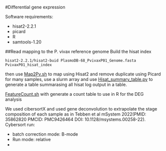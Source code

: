 #Differential gene expression

Software requirements:
-  hisat2-2.2.1
-  picard
-  R
-  samtools-1.20
 
##Read mapping to the P. vivax reference genome
Build the hisat index 
```
hisat2-2.2.1/hisat2-buid PlasmoDB-68_PvivaxP01_Genome.fasta PvivaxP01_hisat_index
```
then use [Map2Pv.sh](https://github.com/Franck-Dumetz/Pv_Ethiopia/blob/main/DEG_analysis/Map2Pv.sh) to map using Hisat2 and remove duplicate using Picard
for many samples, use a slurm array and use [Hisat_summary_table.py](https://github.com/Franck-Dumetz/Pv_Ethiopia/blob/main/DEG_analysis/Hisat_summary_table.py) to generate a table summarasing all hisat log output in a table.

[FeatureCount.sh](https://github.com/Franck-Dumetz/Pv_Ethiopia/blob/main/DEG_analysis/FeatureCount.sh) with generate a count table to use in R for the DEG analysis

We used cibersortX and used gene deconvolution to extrapolate the stage composition of each sample as in Tebben et al mSystem 2022(PMID: 35862820 PMCID: PMC9426464 DOI: 10.1128/msystems.00258-22).
Cybersort run: 
- batch correction mode: B-mode
- Run mode: relative
- 
